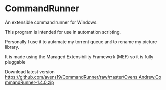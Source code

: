 CommandRunner
=============

An extensible command runner for Windows.

This program is intended for use in automation scripting. 

Personally I use it to automate my torrent queue and to rename my picture library.

It is made using the Managed Extensibility Framework (MEF) so it is fully pluggable

Download latest version: https://github.com/avens19/CommandRunner/raw/master/Ovens.Andrew.CommandRunner-1.4.0.zip
